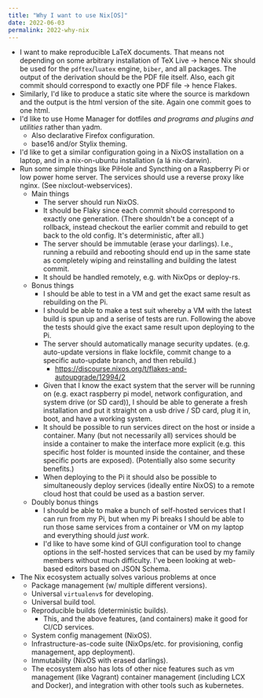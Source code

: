 ```yaml
---
title: "Why I want to use Nix[OS]"
date: 2022-06-03
permalink: 2022-why-nix
---
```


- I want to make reproducible LaTeX documents. That means not depending on some
  arbitrary installation of TeX Live → hence Nix should be used for the
  `pdftex`/`luatex` engine, `biber`, and all packages. The output of the
  derivation should be the PDF file itself. Also, each git commit should
  correspond to exactly one PDF file → hence Flakes.
- Similarly, I'd like to produce a static site where the source is markdown and
  the output is the html version of the site. Again one commit goes to one html.
- I'd like to use Home Manager for dotfiles *and programs and plugins and
  utilities* rather than yadm.
    - Also declarative Firefox configuration.
    - base16 and/or Stylix theming.
- I'd like to get a similar configuration going in a NixOS installation on a
  laptop, and in a nix-on-ubuntu installation (a lá nix-darwin).
- Run some simple things like PiHole and Syncthing on a Raspberry Pi or low
  power home server. The services should use a reverse proxy like nginx. (See
  nixclout-webservices).
  - Main things
      - The server should run NixOS.
      - It should be Flaky since each commit should correspond to exactly one
        generation. (There shouldn't be a concept of a rollback, instead
        checkout the earlier commit and rebuild to get back to the old config.
        It's deterministic, after all.)
      - The server should be immutable (erase your darlings). I.e., running a
        rebuild and rebooting should end up in the same state as completely
        wiping and reinstalling and building the latest commit.
      - It should be handled remotely, e.g. with NixOps or deploy-rs.
  - Bonus things
    - I should be able to test in a VM and get the exact same result as
      rebuilding on the Pi.
    - I should be able to make a test suit whereby a VM with the latest build
      is spun up and a serise of tests are run. Following the above the tests
      should give the exact same result upon deploying to the Pi.
    - The server should automatically manage security updates. (e.g. auto-update
      versions in flake lockfile, commit change to a specific auto-update
      branch, and then rebuild.)
      - https://discourse.nixos.org/t/flakes-and-autoupgrade/12994/2
    - Given that I know the exact system that the server will be running on
      (e.g. exact raspberry pi model, network configuration, and system drive
      (or SD card)), I should be able to generate a fresh installation and put
      it straight on a usb drive / SD card, plug it in, boot, and have a working
      system.
    - It should be possible to run services direct on the host or inside a
      container. Many (but not necessarily all) services should be inside a
      container to make the interface more explicit (e.g. this specific host
      folder is mounted inside the container, and these specific ports are
      exposed). (Potentially also some security benefits.)
    - When deploying to the Pi it should also be possible to simultaneously
      deploy services (ideally entire NixOS) to a remote cloud host that could
      be used as a bastion server.
  - Doubly bonus things
    - I should be able to make a bunch of self-hosted services that I can run
      from my Pi, but when my Pi breaks I should be able to run those same
      services from a container or VM on my laptop and everything should *just
      work*.
    - I'd like to have some kind of GUI configuration tool to change options in
      the self-hosted services that can be used by my family members without
      much difficulty. I've been looking at web-based editors based on JSON
      Schema.
- The Nix ecosystem actually solves various problems at once
  - Package management (w/ multiple different versions).
  - Universal `virtualenv`s for developing.
  - Universal build tool.
  - Reproducible builds (deterministic builds).
    - This, and the above features, (and containers) make it good for CI/CD
      services.
  - System config management (NixOS).
  - Infrastructure-as-code suite (NixOps/etc. for provisioning, config
    management, app deployment).
  - Immutability (NixOS with erased darlings).
  - The ecosystem also has lots of other nice features such as vm management
    (like Vagrant) container management (including LCX and Docker), and
    integration with other tools such as kubernetes.
